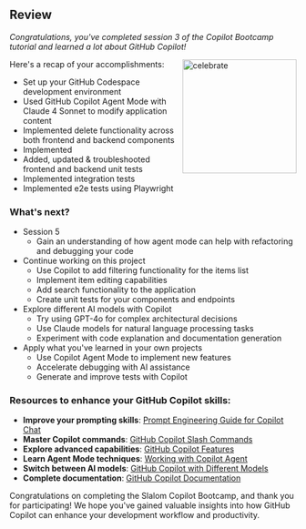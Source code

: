 ## Review

_Congratulations, you've completed session 3 of the Copilot Bootcamp tutorial and learned a lot about GitHub Copilot!_

<img src="https://octodex.github.com/images/jetpacktocat.png" alt=celebrate width=200 align=right>

Here's a recap of your accomplishments:

- Set up your GitHub Codespace development environment
- Used GitHub Copilot Agent Mode with Claude 4 Sonnet to modify application content
- Implemented delete functionality across both frontend and backend components
- Implemented 
- Added, updated & troubleshooted frontend and backend unit tests
- Implemented integration tests
- Implemented e2e tests using Playwright

### What's next?

- Session 5
  - Gain an understanding of how agent mode can help with refactoring and debugging your code
- Continue working on this project
  - Use Copilot to add filtering functionality for the items list
  - Implement item editing capabilities
  - Add search functionality to the application
  - Create unit tests for your components and endpoints
- Explore different AI models with Copilot
  - Try using GPT-4o for complex architectural decisions
  - Use Claude models for natural language processing tasks
  - Experiment with code explanation and documentation generation
- Apply what you've learned in your own projects
  - Use Copilot Agent Mode to implement new features
  - Accelerate debugging with AI assistance
  - Generate and improve tests with Copilot

### Resources to enhance your GitHub Copilot skills:

- **Improve your prompting skills**: [Prompt Engineering Guide for Copilot Chat](https://docs.github.com/en/copilot/using-github-copilot/copilot-chat/prompt-engineering-for-copilot-chat)
- **Master Copilot commands**: [GitHub Copilot Slash Commands](https://docs.github.com/en/copilot/using-github-copilot/copilot-chat/github-copilot-chat-cheat-sheet?tool=vscode)
- **Explore advanced capabilities**: [GitHub Copilot Features](https://docs.github.com/en/copilot/about-github-copilot/github-copilot-features)
- **Learn Agent Mode techniques**: [Working with Copilot Agent](https://docs.github.com/en/copilot/using-github-copilot/copilot-agent/working-with-agent)
- **Switch between AI models**: [GitHub Copilot with Different Models](https://docs.github.com/en/copilot/using-github-copilot/copilot-chat/using-github-copilot-chat#selecting-a-different-model)
- **Complete documentation**: [GitHub Copilot Documentation](https://docs.github.com/en/copilot)

Congratulations on completing the Slalom Copilot Bootcamp, and thank you for participating! We hope you've gained valuable insights into how GitHub Copilot can enhance your development workflow and productivity.